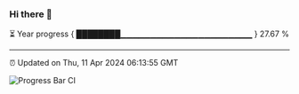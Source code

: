 ### Hi there 👋

⏳ Year progress { ████████▁▁▁▁▁▁▁▁▁▁▁▁▁▁▁▁▁▁▁▁▁▁ } 27.67 %

---

⏰ Updated on Thu, 11 Apr 2024 06:13:55 GMT

![Progress Bar CI](https://github.com/liununu/liununu/workflows/Progress%20Bar%20CI/badge.svg)
